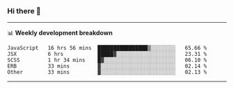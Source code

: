 ### Hi there 👋

-------

📊 **Weekly development breakdown**
<!--START_SECTION:waka-->
```text
JavaScript   16 hrs 56 mins  ████████████████▒░░░░░░░░   65.66 % 
JSX          6 hrs           █████▓░░░░░░░░░░░░░░░░░░░   23.31 % 
SCSS         1 hr 34 mins    █▓░░░░░░░░░░░░░░░░░░░░░░░   06.10 % 
ERB          33 mins         ▓░░░░░░░░░░░░░░░░░░░░░░░░   02.14 % 
Other        33 mins         ▓░░░░░░░░░░░░░░░░░░░░░░░░   02.13 % 
```
<!--END_SECTION:waka-->
-------

<!--
**ashish-r/ashish-r** is a ✨ _special_ ✨ repository because its `README.md` (this file) appears on your GitHub profile.

Here are some ideas to get you started:

- 🔭 I’m currently working on ...
- 🌱 I’m currently learning ...
- 👯 I’m looking to collaborate on ...
- 🤔 I’m looking for help with ...
- 💬 Ask me about ...
- 📫 How to reach me: ...
- 😄 Pronouns: ...
- ⚡ Fun fact: ...
-->
